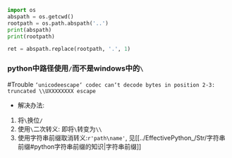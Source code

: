 ```python
import os
abspath = os.getcwd()
rootpath = os.path.abspath('..')
print(abspath)
print(rootpath)

ret = abspath.replace(rootpath, '.', 1)
```
### python中路径使用`/`而不是windows中的`\`

#Trouble
`‘unicodeescape‘ codec can‘t decode bytes in position 2-3: truncated \\UXXXXXXXX escape`

- 解决办法:
1. 将`\`换位`/`
2. 使用`\`二次转义: 即将`\`转变为`\\`
3. 使用字符串前缀取消转义:`r'path\name'`, 见[[../EffectivePython_/Str/字符串前缀#python字符串前缀的知识|字符串前缀]]
